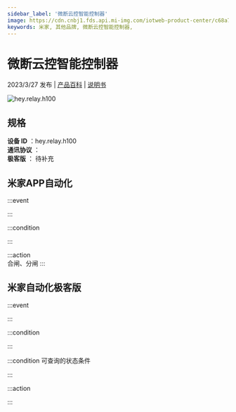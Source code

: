 ```yaml
---
sidebar_label: '微断云控智能控制器'
image: https://cdn.cnbj1.fds.api.mi-img.com/iotweb-product-center/c68a7e2b9bc2ea470ded822a3510707c_1679046993145.png?GalaxyAccessKeyId=AKVGLQWBOVIRQ3XLEW&Expires=9223372036854775807&Signature=LZZbNBhRDdT2tfjSmsio0G/CXM8=
keywords: 米家, 其他品牌, 微断云控智能控制器, 
---
```

# 微断云控智能控制器

2023/3/27 发布 | [产品百科](https://home.mi.com/webapp/content/baike/product/index.html?model=hey.relay.h100/) | [说明书](https://home.mi.com/views/introduction.html?model=hey.relay.h100&region=cn)

![hey.relay.h100](https://cdn.cnbj1.fds.api.mi-img.com/iotweb-product-center/c68a7e2b9bc2ea470ded822a3510707c_1679046993145.png?GalaxyAccessKeyId=AKVGLQWBOVIRQ3XLEW&Expires=9223372036854775807&Signature=LZZbNBhRDdT2tfjSmsio0G/CXM8=)

## 规格  
> 
**设备 ID** ：hey.relay.h100  
**通讯协议** ：  
**极客版**  ： 待补充 


## 米家APP自动化  

:::event  

:::

:::condition  

:::

:::action   
合闸、分闸
:::

## 米家自动化极客版  

:::event  

:::

:::condition  

:::

:::condition 可查询的状态条件  

:::

:::action  

:::

        

